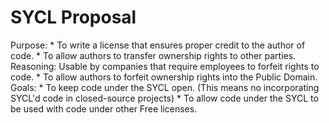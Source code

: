 SYCL Proposal
=============

Purpose:
	*	To write a license that ensures proper credit to the author of code.
	*	To allow authors to transfer ownership rights to other parties.
	 	  Reasoning: Usable by companies that require employees to forfeit rights
	 	  	to code.
	*	To allow authors to forfeit ownership rights into the Public Domain.
Goals:
	*	To keep code under the SYCL open.
	 	  (This means no incorporating SYCL'd code in closed-source projects)
	*	To allow code under the SYCL to be used with code under other Free
	 	licenses.
	
